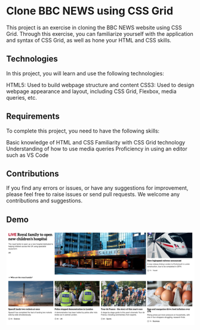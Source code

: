 # Clone BBC NEWS using CSS Grid

This project is an exercise in cloning the BBC NEWS website using CSS Grid. Through this exercise, you can familiarize yourself with the application and syntax of CSS Grid, as well as hone your HTML and CSS skills.

## Technologies

In this project, you will learn and use the following technologies:

HTML5: Used to build webpage structure and content
CSS3: Used to design webpage appearance and layout, including CSS Grid, Flexbox, media queries, etc.

## Requirements

To complete this project, you need to have the following skills:

Basic knowledge of HTML and CSS
Familiarity with CSS Grid technology
Understanding of how to use media queries
Proficiency in using an editor such as VS Code

## Contributions

If you find any errors or issues, or have any suggestions for improvement, please feel free to raise issues or send pull requests. We welcome any contributions and suggestions.

## Demo

![Demo-Image](./assets/demos/demo-01.png)
